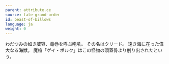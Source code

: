 ```yaml
---
parent: attribute.ce
source: fate-grand-order
id: beast-of-billows
language: ja
weight: 0
---
```


わだつみの如き威容、竜巻を呼ぶ咆吼。
その名はクリード。
遠き海に在った偉大なる海獣。
魔槍「ゲイ・ボルク」はこの怪物の頭蓋骨より削り出されたという。
